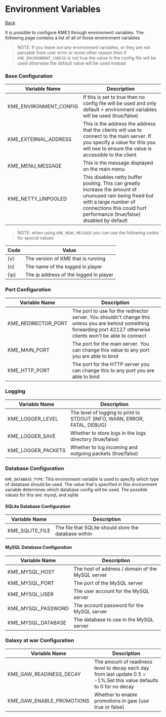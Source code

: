 # Environment Variables

[Back](../README.md)

It is possible to configure KME3 through environment variables. The following page contains
a list of all of those environment variables

> NOTE: If you leave out any environment variables, or they are not parsable from user error
> or some other reason then if `KME_ENVIRONMENT_CONFIG` is not true the value in the config
> file will be used otherwise the default value will be used instead

### Base Configuration

| Variable Name          | Description                                                                                                                                                                                              |
|------------------------|----------------------------------------------------------------------------------------------------------------------------------------------------------------------------------------------------------|
| KME_ENVIRONMENT_CONFIG | If this is set to true then no config file will be used and only default + environment variables will be used  (true/false)                                                                              |
| KME_EXTERNAL_ADDRESS   | This is the address the address that the clients will use to connect to the main server. If you specify a value for this you will nee to ensure the value is accessible to the client                    |
| KME_MENU_MESSAGE       | This is the message displayed on the main menu                                                                                                                                                           |
| KME_NETTY_UNPOOLED     | This disables netty buffer pooling. This can greatly increase the amount of ununused ram being freed but with a large number of connections this could hurt performance (true/false) disabled by default |

> NOTE: when using `KME_MENU_MESSAGE` you can use the following codes for special values:

| Code | Value                                  |
|------|----------------------------------------|
| {v}  | The version of KME that is running     |
| {n}  | The name of the logged in player       |
| {ip} | The ip address of the logged in player |

### Port Configuration

| Variable Name       | Description                                                                                                                                                           |
|---------------------|-----------------------------------------------------------------------------------------------------------------------------------------------------------------------|
| KME_REDIRECTOR_PORT | The port to use for the redirector server. You shouldn't change this unless you are behind something forwarding port 42127 otherwise clients won't be able to connect |
| KME_MAIN_PORT       | The port for the main server. You can change this value to any port you are able to bind                                                                              |
| KME_HTTP_PORT       | The port for the HTTP server you can change this to any port you are able to bind                                                                                     |

### Logging

| Variable Name      | Description                                                               |
|--------------------|---------------------------------------------------------------------------|
| KME_LOGGER_LEVEL   | The level of logging to print to STDOUT (INFO, WARN, ERROR, FATAL, DEBUG) |
| KME_LOGGER_SAVE    | Whether to store logs in the logs directory (true/false)                  |
| KME_LOGGER_PACKETS | Whether to log incoming and outgoing packets (true/false)                 |

### Database Configuration

`KME_DATABASE_TYPE`: This environment variable is used to specify which type of database
should be used. The value that's specified in this environment variable determines which
database config will be used. The possible values for this are: mysql, and sqlite

#### SQLite Database Configuration

| Variable Name      | Description                                           |
|--------------------|-------------------------------------------------------|
| KME_SQLITE_FILE    | The file that SQLite should store the database within |

#### MySQL Database Configuration

| Variable Name      | Description                                      |
|--------------------|--------------------------------------------------|
| KME_MYSQL_HOST     | The host of address / domain of the MySQL server |
| KME_MYSQL_PORT     | The port of the MySQL server                     |
| KME_MYSQL_USER     | The user account for the MySQL server            |
| KME_MYSQL_PASSWORD | The account password for the MySQL server        |
| KME_MYSQL_DATABASE | The database to use in the MySQL server          |

### Galaxy at war Configuration

| Variable Name             | Description                                                                                                          |
|---------------------------|----------------------------------------------------------------------------------------------------------------------|
| KME_GAW_READINESS_DECAY   | The amount of readiness level to decay each day from last update 0.5 = -1%.Set this value defaults to 0 for no decay |
| KME_GAW_ENABLE_PROMOTIONS | Whether to enable promotions in gaw (use true or false)                                                              |
